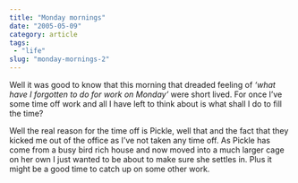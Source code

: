 ```yaml
---
title: "Monday mornings"
date: "2005-05-09"
category: article
tags:
 - "life"
slug: "monday-mornings-2"
---
```


Well it was good to know that this morning that dreaded feeling of _‘what have I forgotten to do for work on Monday’_ were short lived. For once I’ve some time off work and all I have left to think about is what shall I do to fill the time?  

Well the real reason for the time off is Pickle, well that and the fact that they kicked me out of the office as I’ve not taken any time off. As Pickle has come from a busy bird rich house and now moved into a much larger cage on her own I just wanted to be about to make sure she settles in. Plus it might be a good time to catch up on some other work.
